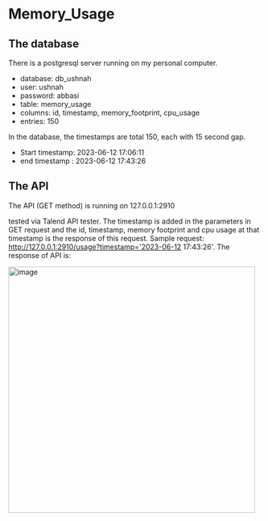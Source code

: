 # Memory_Usage

## The database
There is a postgresql server running on my personal computer. 
- database: db_ushnah
- user: ushnah
- password: abbasi
- table: memory_usage
- columns: id, timestamp, memory_footprint, cpu_usage
- entries: 150

In the database, the timestamps are total 150, each with 15 second gap. 
- Start timestamp: 2023-06-12 17:06:11
- end timestamp : 2023-06-12 17:43:26

## The API
The API (GET method) is running on 127.0.0.1:2910 

tested via Talend API tester. The timestamp is added in the parameters in GET request and the id, timestamp, memory footprint and cpu usage at that timestamp is the response of this request.
Sample request:
http://127.0.0.1:2910/usage?timestamp='2023-06-12 17:43:26'. The response of API is:


<img width="490" alt="image" src="https://github.com/UshnahAbbasi/Memory_Usage/assets/90151235/5055a9c5-989d-4b70-a16b-d3c53dd700b4">
